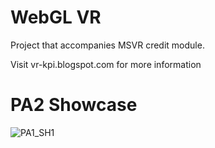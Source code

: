 # WebGL VR

Project that accompanies MSVR credit module.

Visit vr-kpi.blogspot.com for more information

# PA2 Showcase
![PA1_SH1](https://github.com/jigolaka/WebGL_VR/blob/PA2/PA2.gif)
